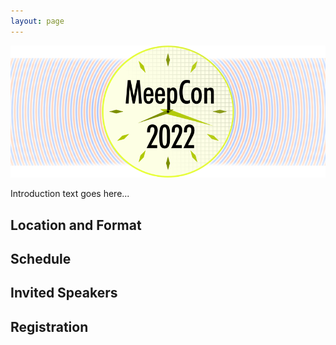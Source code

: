```yaml
---
layout: page
---
```

![Meep](/assets/img/meepcon_banner.png)

Introduction text goes here...
## <a name="Location"></a> Location and Format

## <a name="Schedule"></a> Schedule

## <a name="Speakers"></a> Invited Speakers

## <a name="Registration"></a> Registration
